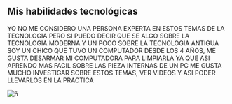 ## Mis habilidades tecnológicas
YO NO ME CONSIDERO UNA PERSONA EXPERTA EN ESTOS TEMAS DE LA TECNOLOGIA PERO SI PUEDO DECIR QUE SE ALGO SOBRE LA TECNOLOGIA MODERNA Y UN POCO SOBRE LA TECNOLOGIA ANTIGUA
SOY UN CHICO QUE TUVO UN COMPUTADOR DESDE LOS 4 AÑOS, ME GUSTA DESARMAR MI COMPUTADORA PARA LIMPIARLA YA QUE ASI APRENDO MAS FACIL SOBRE LAS PIEZA INTERNAS DE UN PC
ME GUSTA MUCHO INVESTIGAR SOBRE ESTOS TEMAS, VER VIDEOS Y ASI PODER LLEVARLOS EN LA PRACTICA

![ñ](https://uvg.edu.mx/blog/wp-content/uploads/2021/07/que-hace-un-ingeniero-en-sistemas.jpeg)

